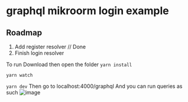 # graphql mikroorm login example
 ## Roadmap
 1. Add register resolver // Done
 2. Finish login resolver

To run Download then open the folder
``` yarn install ```

```yarn watch ```

``` yarn dev ```
Then go to localhost:4000/graphql
And you can run queries as such
![image](https://user-images.githubusercontent.com/81890851/148335309-be4b6e68-ad95-4138-a92b-835a59b4c104.png)
